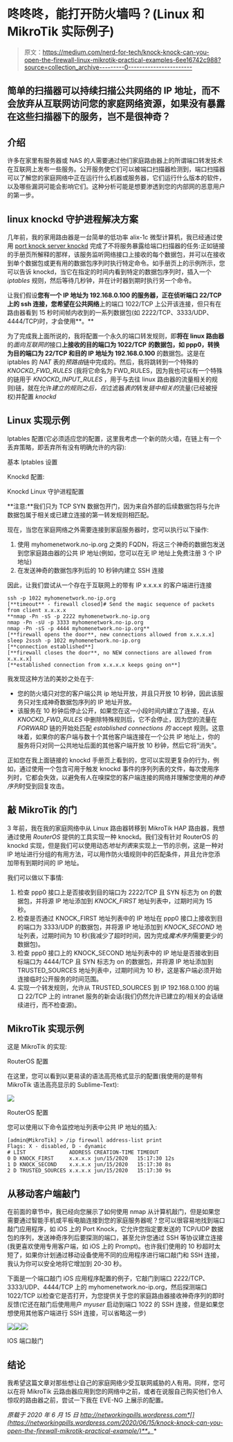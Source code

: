 # 咚咚咚，能打开防火墙吗？(Linux 和 MikroTik 实际例子)

> 原文：<https://medium.com/nerd-for-tech/knock-knock-can-you-open-the-firewall-linux-mikrotik-practical-examples-6ee16742c988?source=collection_archive---------0----------------------->

## 简单的扫描器可以持续扫描公共网络的 IP 地址，而不会放弃从互联网访问您的家庭网络资源，如果没有暴露在这些扫描器下的服务，岂不是很神奇？

## 介绍

许多在家里有服务器或 NAS 的人需要通过他们家庭路由器上的所谓端口转发技术在互联网上发布一些服务。公开服务使它们可以被端口扫描器检测到，端口扫描器可以了解您的家庭网络中正在运行什么机器或服务器，它们运行什么版本的软件，以及哪些漏洞可能会影响它们。这种分析可能是想要渗透到您的内部网的恶意用户的第一步。

## linux knockd 守护进程解决方案

几年前，我的家用路由器是一台简单的低功率 alix-1c 微型计算机，我已经通过使用 [port knock server knockd](https://linux.die.net/man/1/knockd) 完成了不将服务暴露给端口扫描器的任务:正如链接的手册页所解释的那样，该服务监听网络接口上接收的每个数据包，并可以在接收到单个数据包或更有用的数据包序列时执行特定命令。如手册页上的示例所示，您可以告诉 knockd，当它在指定的时间内看到特定的数据包序列时，插入一个 *iptables* 规则，然后等待几秒钟，并在计时器到期时执行另一个命令。

让我们假设**您有一个 IP 地址为 192.168.0.100 的服务器，正在侦听端口 22/TCP 上的 ssh 连接，您希望在公共网络**上的端口 1022/TCP 上公开该连接，但只有在路由器看到 15 秒时间帧内收到的一系列数据包(如 2222/TCP、3333/UDP、4444/TCP)时，才会使用**。**

为了完成我上面所说的，我将配置一个永久的端口转发规则，即**将在 linux 路由器**的*面向互联网的*接口**上接收的目的端口为 1022/TCP** **的数据包，如 ppp0，转换为目的端口为 22/TCP 和目的 IP 地址为 192.168.0.100** 的数据包。这是在 iptables 的 *NAT* 表的*预路由*链中完成的。然后，我将跳转到一个特殊的 *KNOCKD_FWD_RULES* (我将它命名为 FWD_RULES，因为我也可以有一个特殊的链用于 *KNOCKD_INPUT_RULES* ，用于与去往 linux 路由器的流量相关的规则)链，就在允许*建立的规则之后，在*过滤器*表的*转发*链中相关的*流量(已经被授权)并配置 *knockd*

## Linux 实现示例

Iptables 配置(它必须适应您的配置，这里我考虑一个新的防火墙，在链上有一个丢弃策略，即丢弃所有没有明确允许的内容):

基本 Iptables 设置

Knockd 配置:

Knockd Linux 守护进程配置

**注意:**我们只为 TCP SYN 数据包开门，因为来自外部的后续数据包将与允许数据包属于相关或已建立连接的第一转发规则相匹配。

现在，当您在家庭网络之外需要连接到家庭服务器时，您可以执行以下操作:

1.  使用 myhomenetwork.no-ip.org 之类的 FQDN，将这三个神奇的数据包发送到您家庭路由器的公共 IP 地址(例如，您可以在无 IP 地址上免费注册 3 个 IP 地址)
2.  在发送神奇的数据包序列后的 10 秒钟内建立 SSH 连接

因此，让我们尝试从一个存在于互联网上的带有 IP x.x.x.x 的客户端进行连接

```
ssh -p 1022 myhomenetwork.no-ip.org
[**timeout** - firewall closed]# Send the magic sequence of packets from client x.x.x.x
**nmap -Pn -sS -p 2222 myhomenetwork.no-ip.org
nmap -Pn -sU -p 3333 myhomenetwork.no-ip.org
nmap -Pn -sS -p 4444 myhomenetwork.no-ip.org**
[**firewall opens the door**, new connections allowed from x.x.x.x]
sleep 2sssh -p 1022 myhomenetwork.no-ip.org
[**connection established**]
[**firewall closes the door**, no NEW connections are allowed from x.x.x.x]
[**established connection from x.x.x.x keeps going on**]
```

我发现这种方法的美妙之处在于:

*   您的防火墙只对您的客户端公共 ip 地址开放，并且只开放 10 秒钟，因此该服务只对生成神奇数据包序列的 IP 地址开放。
*   该服务在 10 秒钟后停止公开，如果您在这一小段时间内建立了连接，在从 *KNOCKD_FWD_RULES* 中删除特殊规则后，它不会停止，因为您的流量在 *FORWARD* 链的开始处匹配 *established connections 的* accept 规则。这意味着，如果你的客户端与数十个其他客户端连接在一个公共 IP 地址上，你的服务将只对同一公共地址后面的其他客户端开放 10 秒钟，然后它将“消失”。

正如您在我上面链接的 knockd 手册页上看到的，您可以实现更复杂的行为，例如，通过使用一个包含可用于触发 knockd 事件的序列列表的文件，每次使用序列时，它都会失效，以避免有人在嗅探您的客户端连接的网络并理解您使用的*神奇序列*时受到回复攻击。

## 敲 MikroTik 的门

3 年前，我在我的家庭网络中从 Linux 路由器转移到 MikroTik HAP 路由器，我想通过使用 *RouterOS* 提供的工具实现一种 knockd。我们没有针对 RouterOS 的 knockd 实现，但是我们可以使用动态*地址列表*来实现上一节的示例，这是一种对 IP 地址进行分组的有用方法，可以用作防火墙规则中的匹配条件，并且允许您添加带有到期时间的 IP 地址。

我们可以做以下事情:

1.  检查 ppp0 接口上是否接收到目的端口为 2222/TCP 且 SYN 标志为 on 的数据包，并将源 IP 地址添加到 *KNOCK_FIRST* 地址列表中，过期时间为 15 秒。
2.  检查是否通过 KNOCK_FIRST 地址列表中的 IP 地址在 ppp0 接口上接收到目的端口为 3333/UDP 的数据包，并将源 IP 地址添加到 *KNOCK_SECOND* 地址列表，过期时间为 10 秒(我减少了超时时间，因为完成*魔术序列*需要更少的数据包)。
3.  检查 ppp0 接口上的 KNOCK_SECOND 地址列表中的 IP 地址是否接收到目标端口为 4444/TCP 且 SYN 标志为 on 的数据包，并将源 IP 地址添加到 TRUSTED_SOURCES 地址列表中，过期时间为 10 秒，这是客户端必须开始连接临时公开服务的时间范围。
4.  实现一个转发规则，允许从 TRUSTED_SOURCES 到 IP 192.168.0.100 的端口 22/TCP 上的 intranet 服务的新会话(我们仍然允许已建立的/相关的会话继续进行，而不检查源)。

## MikroTik 实现示例

这是 MikroTik 的实现:

RouterOS 配置

在这里，您可以看到以更易读的语法高亮格式显示的配置(我使用的是带有 MikroTik 语法高亮显示的 Sublime-Text):

![](img/75de7cc42ce63c92aba9b896d05fbb59.png)

RouterOS 配置

您可以使用以下命令监控地址列表中公共 IP 地址的插入:

```
[admin@MikroTik] > /ip firewall address-list print 
Flags: X - disabled, D - dynamic 
# LIST              ADDRESS CREATION-TIME TIMEOUT 
0 D KNOCK_FIRST     x.x.x.x jun/15/2020   15:17:30 12s 
1 D KNOCK_SECOND    x.x.x.x jun/15/2020   15:17:30 8s 
2 D TRUSTED_SOURCES x.x.x.x jun/15/2020   15:17:30 9s
```

## 从移动客户端敲门

在前面的章节中，我已经向您展示了如何使用 nmap 从计算机敲门，但是如果您需要通过智能手机或平板电脑连接到您的家庭服务器呢？您可以很容易地找到端口敲门应用程序，如 iOS 上的 Port Knock，它允许您指定要发送的 TCP/UDP 数据包的序列，发送神奇序列后要探测的端口，甚至允许您通过 SSH 等协议建立连接(我更喜欢使用专用客户端，如 iOS 上的 Prompt)。也许我们使用的 10 秒超时太短了，如果你计划通过移动设备使用不同的应用程序进行端口敲门和 SSH 连接，我认为你可以安全地将它增加到 20-30 秒。

下面是一个端口敲门 iOS 应用程序配置的例子，它敲门到端口 2222/TCP、3333/UDP、4444/TCP 上的 myhomenetwork.no-ip.org，然后探测端口 1022/TCP 以检查它是否打开，为您提供关于您的家庭路由器接收神奇序列的即时反馈(它还在敲门后使用用户 *myuser* 启动到端口 1022 的 SSH 连接，但是如果您想使用其他客户端进行 SSH 连接，可以省略这一步)

![](img/8bae79eaf0aa7df784a75f326d73cbcb.png)![](img/806d1e8a3282bad7b49ad27632b558c1.png)![](img/632da3b808fc1b11ebd35059b74e768c.png)

IOS 端口敲门

## 结论

我希望这篇文章对那些想让自己的家庭网络少受互联网威胁的人有用。同样，您可以在将 MikroTik 云路由器应用到您的网络中之前，或者在说服自己购买他们令人惊叹的路由器之前，尝试一下我在 EVE-NG 上展示的配置。

*原载于 2020 年 6 月 15 日 http://networkingpills.wordpress.com*[](https://networkingpills.wordpress.com/2020/06/15/knock-knock-can-you-open-the-firewall-mikrotik-practical-example/)**。**